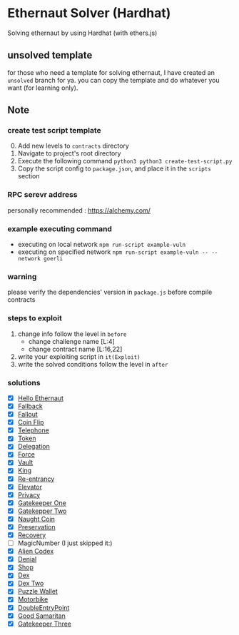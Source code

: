 # Ethernaut Solver (Hardhat)
Solving ethernaut by using Hardhat (with ethers.js)

## unsolved template
for those who need a template for solving ethernaut, I have created an `unsolved` branch for ya.
you can copy the template and do whatever you want (for learning only).

## Note
### create test script template
0. Add new levels to `contracts` directory
1. Navigate to project's root directory 
2. Execute the following command
    `python3 python3 create-test-script.py`
3. Copy the script config to `package.json`, and place it in the `scripts` section

### RPC serevr address
personally recommended : https://alchemy.com/

### example executing command
- executing on local network
    `npm run-script example-vuln`
- executing on specified network
     `npm run-script example-vuln -- --network goerli`
### warning
please verify the dependencies' version in `package.js` before compile contracts

### steps to exploit
1. change info follow the level in `before`
    - change challenge name [L:4]
    - change contract name [L:16,22]
3. write your exploiting script in `it(Exploit)`
4. write the solved conditions follow the level in `after` 

### solutions
- [x]  [Hello Ethernaut](https://github.com/CokeFung/ethernaut-solver-hardhat/tree/main/test/hello-ethernaut)
- [x]  [Fallback](https://github.com/CokeFung/ethernaut-solver-hardhat/tree/main/test/fallback)
- [x]  [Fallout](https://github.com/CokeFung/ethernaut-solver-hardhat/tree/main/test/fallout)
- [x]  [Coin Flip](https://github.com/CokeFung/ethernaut-solver-hardhat/tree/main/test/coin-flip)
- [x]  [Telephone](https://github.com/CokeFung/ethernaut-solver-hardhat/tree/main/test/telephone)
- [x]  [Token](https://github.com/CokeFung/ethernaut-solver-hardhat/tree/main/test/token)
- [x]  [Delegation](https://github.com/CokeFung/ethernaut-solver-hardhat/tree/main/test/delegation)
- [x]  [Force](https://github.com/CokeFung/ethernaut-solver-hardhat/tree/main/test/force)
- [x]  [Vault](https://github.com/CokeFung/ethernaut-solver-hardhat/tree/main/test/vault)
- [x]  [King](https://github.com/CokeFung/ethernaut-solver-hardhat/tree/main/test/king)
- [x]  [Re-entrancy](https://github.com/CokeFung/ethernaut-solver-hardhat/tree/main/test/re-entrancy)
- [x]  [Elevator](https://github.com/CokeFung/ethernaut-solver-hardhat/tree/main/test/elevator)
- [x]  [Privacy](https://github.com/CokeFung/ethernaut-solver-hardhat/tree/main/test/privacy)
- [x]  [Gatekeeper One](https://github.com/CokeFung/ethernaut-solver-hardhat/tree/main/test/gatekeeper-one)
- [x]  [Gatekepper Two](https://github.com/CokeFung/ethernaut-solver-hardhat/tree/main/test/gatekeeper-two)
- [x]  [Naught Coin](https://github.com/CokeFung/ethernaut-solver-hardhat/tree/main/test/naught-coin)
- [x]  [Preservation](https://github.com/CokeFung/ethernaut-solver-hardhat/tree/main/test/preservation)
- [x]  [Recovery](https://github.com/CokeFung/ethernaut-solver-hardhat/tree/main/test/recovery)
- [ ]  MagicNumber (I just skipped it:)
- [x]  [Alien Codex](https://github.com/CokeFung/ethernaut-solver-hardhat/tree/main/test/alien-codex)
- [x]  [Denial](https://github.com/CokeFung/ethernaut-solver-hardhat/tree/main/test/denial)
- [x]  [Shop](https://github.com/CokeFung/ethernaut-solver-hardhat/tree/main/test/shop)
- [x]  [Dex](https://github.com/CokeFung/ethernaut-solver-hardhat/tree/main/test/dex)
- [x]  [Dex Two](https://github.com/CokeFung/ethernaut-solver-hardhat/tree/main/test/dex-two)
- [x]  [Puzzle Wallet](https://github.com/CokeFung/ethernaut-solver-hardhat/tree/main/test/puzzle-wallet)
- [x]  [Motorbike](https://github.com/CokeFung/ethernaut-solver-hardhat/tree/main/test/motorbike)
- [x]  [DoubleEntryPoint](https://github.com/CokeFung/ethernaut-solver-hardhat/tree/main/test/double-entry-point)
- [x]  [Good Samaritan](https://github.com/CokeFung/ethernaut-solver-hardhat/tree/main/test/good-samaritan)
- [x]  [Gatekeeper Three](https://github.com/CokeFung/ethernaut-solver-hardhat/tree/main/test/gatekeeper-three)